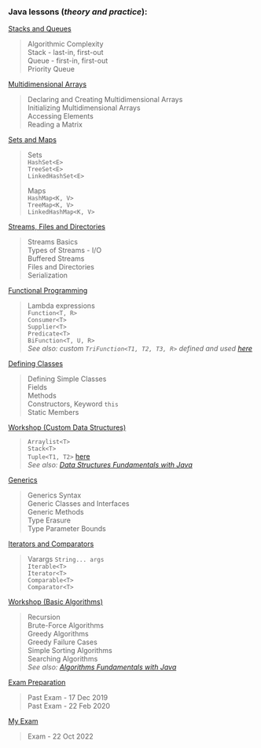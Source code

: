 ### Java lessons (_theory and practice_):
[Stacks and Queues](https://github.com/thrako/java_advanced/tree/main/lesson01_stacks_and_queues)  
> Algorithmic Complexity  
>  Stack - last-in, first-out  
>  Queue - first-in, first-out  
>  Priority Queue    
>

[Multidimensional Arrays](https://github.com/thrako/java_advanced/tree/main/lesson02_multidimensional_arrays)
> Declaring and Creating Multidimensional Arrays  
> Initializing Multidimensional Arrays  
> Accessing Elements  
> Reading a Matrix  
> 

[Sets and Maps](https://github.com/thrako/java_advanced/tree/main/lesson03_sets_and_maps_advanced)
> Sets  
> `HashSet<E>`  
> `TreeSet<E>`  
> `LinkedHashSet<E>`  
>
> Maps  
> `HashMap<K, V>`  
> `TreeMap<K, V>`  
> `LinkedHashMap<K, V>`  
>

[Streams, Files and Directories](https://github.com/thrako/java_advanced/tree/main/lesson04_streams_files_and_directories)  
> Streams Basics  
> Types of Streams - I/O  
> Buffered Streams  
> Files and Directories  
> Serialization  
>

[Functional Programming](https://github.com/thrako/java_advanced/tree/main/lesson05_functional_programming)
> Lambda expressions  
> `Function<T, R>`  
> `Consumer<T>`  
> `Supplier<T>`  
> `Predicate<T>`  
> `BiFunction<T, U, R>`  
> *See also: custom `TriFunction<T1, T2, T3, R>` defined and used [here](https://github.com/thrako/java_oop/tree/main/lesson05_polymorphism/exercise/n02_vehicles_extension)*   
> 

[Defining Classes](https://github.com/thrako/java_advanced/tree/main/lesson06_defining_classes)
> Defining Simple Classes  
> Fields  
> Methods  
> Constructors, Keyword `this`  
> Static Members  
>

[Workshop (Custom Data Structures)](https://github.com/thrako/java_advanced/tree/main/lesson07_custom_data_structures)
> `Arraylist<T>`  
> `Stack<T>`  
> `Tuple<T1, T2>` [here](https://github.com/thrako/java_advanced/tree/main/lesson08_generics/exercise/N09_Tuple)  
> *See also: [Data Structures Fundamentals with Java]()*
> 

[Generics](https://github.com/thrako/java_advanced/tree/main/lesson08_generics)
> Generics Syntax  
> Generic Classes and Interfaces  
> Generic Methods  
> Type Erasure   
> Type Parameter Bounds  
> 

[Iterators and Comparators](https://github.com/thrako/java_advanced/tree/main/lesson09_iterators_and_comparators)
> Varargs `String... args`  
> `Iterable<T>`  
> `Iterator<T>`  
> `Comparable<T>`  
> `Comparator<T>`  
>  

[Workshop (Basic Algorithms)]()
> Recursion  
> Brute-Force Algorithms  
> Greedy Algorithms  
> Greedy Failure Cases  
> Simple Sorting Algorithms  
> Searching Algorithms  
> *See also: [Algorithms Fundamentals with Java](https://github.com/thrako/algorithms_fundamentals_with_java)*
>

[Exam Preparation](https://github.com/thrako/java_advanced/tree/main/practice)  
> Past Exam - 17 Dec 2019  
> Past Exam - 22 Feb 2020  
> 

[My Exam](https://github.com/thrako/java_advanced/tree/main/my_exam)
> Exam - 22 Oct 2022